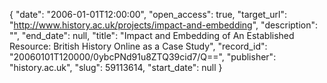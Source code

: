 {
  "date": "2006-01-01T12:00:00", 
  "open_access": true, 
  "target_url": "http://www.history.ac.uk/projects/impact-and-embedding", 
  "description": "", 
  "end_date": null, 
  "title": "Impact and Embedding of An Established Resource: British History Online as a Case Study", 
  "record_id": "20060101T120000/0ybcPNd91u8ZTQ39cid7/Q==", 
  "publisher": "history.ac.uk", 
  "slug": 59113614, 
  "start_date": null
}

